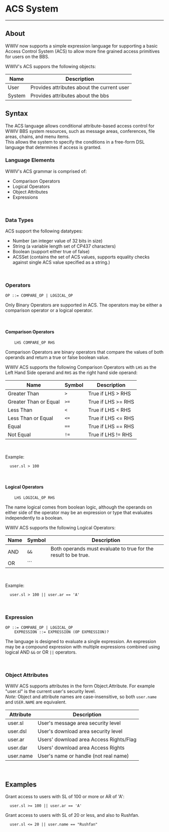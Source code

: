 # ACS System
***

## About

WWIV now supports a simple expression language for supporting 
a basic Access Control System (ACS) to allow more fine grained
access primitives for users on the BBS.

WWIV's ACS suppors the following objects:

| Name    | Description |
| ------- | ----------- |
| User    | Provides attributes about the current user
| System  | Provides attributes about the bbs


## Syntax

The ACS language allows conditional attribute-based access control for WWIV BBS system
resources, such as message areas, conferences, file areas, chains, and menu items.  
This allows the system to specify the conditions in a free-form DSL language that
determines if access is granted.

### Language Elements

WWIV's ACS grammar is comprised of:

* Comparison Operators
* Logical Operators
* Object Attributes
* Expressions 

<br/>

### Data Types

ACS support the following datatypes:

* Number (an integer value of 32 bits in size)
* String (a variable length set of CP437 characters)
* Boolean (support either true of false)
* ACSSet (contains the set of ACS values, supports equality checks against single 
  ACS value specified as a string.)

<br/>

### Operators
    OP ::= COMPARE_OP | LOGICAL_OP

Only Binary Operators are supported in ACS.  The operators may be either a comparison
operator or a logical operator.

<br/>

#### Comparison Operators
		LHS COMPARE_OP RHS


Comparison Operators are binary operators that compare the values of both operands and
return a true or false boolean value.

WWIV ACS supports the following Comparison Operators with ```LHS``` as the Left
Hand Side operand and ```RHS``` as the right hand side operand:

| Name                  | Symbol   | Description
| --------------------- | -------- | -----------
| Greater Than          | ```>```  | True if LHS > RHS
| Greater Than or Equal | ```>=``` | True if LHS >= RHS
| Less Than             | ```<```  | True if LHS < RHS
| Less Than or Equal    | ```<=``` | True if LHS <= RHS
| Equal                 | ```==``` | True if LHS == RHS
| Not Equal             | ```!=``` | True if LHS != RHS
 
 <br/>

Example:

      user.sl > 100

<br/>


#### Logical Operators
		LHS LOGICAL_OP RHS

The name logical comes from boolean logic, although the operands on either side of
the operator may be an expression or type that evaluates independently to a boolean.

WWIV ACS supports the following Logical Operators:

| Name | Symbol | Description
| ---- | ------ | -----------
|  AND | ```&&``` | Both operands must evaluate to true for the result to be true.
|  OR  | ```||``` | At least one operand must evaluate to true for the result to be true.

<br/>

Example:

      user.sl > 100 || user.ar == 'A'

<br/>

### Expression
    OP ::= COMPARE_OP | LOGICAL_OP
		EXPRESSION ::= EXPRESSION (OP EXPRESSION)?

The language is designed to evaluate a single expression.  An expression may be
a compound expression with multiple expressions combined using logical 
AND ```&&``` or OR ```||``` operators.

<br/>

### Object Attributes
WWIV ACS supports attributes in the form 
Object.Attribute. For example "user.sl" is the current user's security level.<br>
*Note:* Object and attribute names are case-insensitive, so 
both ```user.name``` and ```USER.NAME``` are equivalent.


| Attribute |  Description
| --------- | -----------
| user.sl   | User's message area security level
| user.dsl  | User's download area security level
| user.ar   | Users' download area Access Rights/Flag
| user.dar  | Users' download area Access Rights
| user.name | User's name or handle (not real name)

<br/>

## Examples

Grant access to  users with SL of 100 or more or AR of 'A':
      
      user.sl >= 100 || user.ar == 'A'

Grant access to users with SL of 20 or less, and also to Rushfan.
      
      user.sl <= 20 || user.name == "Rushfan"
